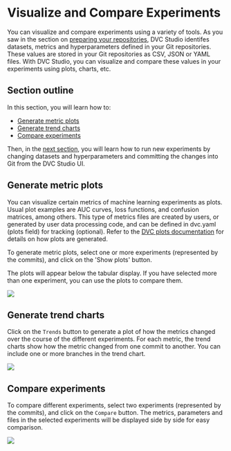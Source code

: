 # Visualize and Compare Experiments

You can visualize and compare experiments using a variety of tools. As you saw
in the section on
[preparing your repositories](/doc/studio/get-started#prepare-your-repositories),
DVC Studio identifes datasets, metrics and hyperparameters defined in your Git
repositories. These values are stored in your Git repositories as CSV, JSON or
YAML files. With DVC Studio, you can visualize and compare these values in your
experiments using plots, charts, etc.

## Section outline

In this section, you will learn how to:

- [Generate metric plots](#generate-metric-plots)
- [Generate trend charts](#generate-trend-charts)
- [Compare experiments](#compare-experiments)

Then, in the [next section](/doc/studio/run-experiments), you will learn how to
run new experiments by changing datasets and hyperparameters and committing the
changes into Git from the DVC Studio UI.

## Generate metric plots

You can visualize certain metrics of machine learning experiments as plots.
Usual plot examples are AUC curves, loss functions, and confusion matrices,
among others. This type of metrics files are created by users, or generated by
user data processing code, and can be defined in dvc.yaml (plots field) for
tracking (optional). Refer to the
[DVC plots documentation](/doc/command-reference/plots) for details on how plots
are generated.

To generate metric plots, select one or more experiments (represented by the
commits), and click on the 'Show plots' button.

The plots will appear below the tabular display. If you have selected more than
one experiment, you can use the plots to compare them.

![](https://static.iterative.ai/img/studio/plots.png)

## Generate trend charts

Click on the `Trends` button to generate a plot of how the metrics changed over
the course of the different experiments. For each metric, the trend charts show
how the metric changed from one commit to another. You can include one or more
branches in the trend chart.

![](https://static.iterative.ai/img/studio/trends.png)

## Compare experiments

To compare different experiments, select two experiments (represented by the
commits), and click on the `Compare` button. The metrics, parameters and files
in the selected experiments will be displayed side by side for easy comparison.

![](https://static.iterative.ai/img/studio/compare.png)
